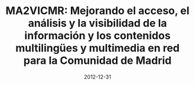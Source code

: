 ---
title: "MA2VICMR: Mejorando el acceso, el análisis y la visibilidad de la información y los contenidos multilingües y multimedia en red para la Comunidad de Madrid"
acropnym: "MA2VICMR"
code: "S2009/TIC-1542"
collection: "projects"
category: "national"
permalink: "/2012-2009-ma2vicmr"
excerpt: ""
date: "2012-12-31"
start-date: "2012-12-31"
end-date: "2009-01-01"
slidesurl: ""
paperurl: ""
bibtexurl: ""
---